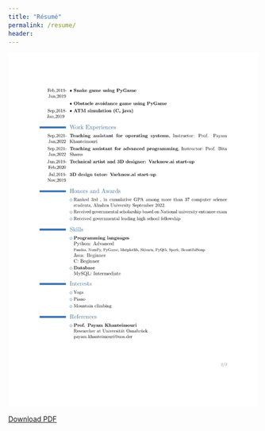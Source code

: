 ```yaml
---
title: "Résumé"
permalink: /resume/
header:
---
```

![image description](/assets/CV-2.jpg)

[Download PDF](http://mahshidkhatiri.github.io/assets/CV.pdf)
